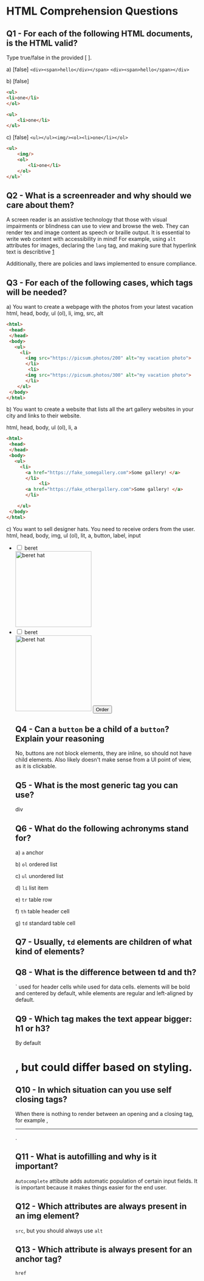 # HTML Comprehension Questions

## Q1 - For each of the following HTML documents, is the HTML valid?

Type true/false in the provided [ ].

a) [false] `<div><span>hello</div></span>`
 `<div><span>hello</span></div>`

b) [false]


```html
<ul>
<li>one</li>
</ol>
```

```html
<ul>
    <li>one</li>
</ul>
```

c) [false] `<ul></ul><img/><ol><li>one</li></ol>`

```html
<ul>
    <img/>
    <ol>
        <li>one</li>
    </ol>
</ul>`
```

## Q2 - What is a screenreader and why should we care about them?

A screen reader is an assistive technology that those with visual impairments or blindness can use to view and browse the web. They can render tex and image content as speech or braille output. It is essential to write web content with accessibility in mind! For example, using `alt` attributes for images, declaring the `lang` tag, and making sure that hyperlink text is describtive [1](https://developer.mozilla.org/en-US/docs/Learn/Accessibility/HTML)

Additionally, there are policies and laws implemented to ensure compliance.


## Q3 - For each of the following cases, which tags will be needed?

a) You want to create a webpage with the photos from your latest vacation
html, head, body, ul (ol), li, img, src, alt

```html
<html>
 <head>
 </head>
 <body>
   <ul>
     <li>
       <img src="https://picsum.photos/200" alt="my vacation photo">
       </li>
        <li>
       <img src="https://picsum.photos/300" alt="my vacation photo">
       </li>
    </ul>
 </body>
</html>
```


b) You want to create a website that lists all the art gallery websites in your city and links to their website.

html, head, body, ul (ol), li, a
```html
<html>
 <head>
 </head>
 <body>
   <ul>
     <li>
       <a href="https://fake_somegallery.com">Some gallery! </a>
       </li>
            <li>
       <a href="https://fake_othergallery.com">Some gallery! </a>
       </li>

    </ul>
 </body>
</html>
```

c) You want to sell designer hats. You need to receive orders from the user.
html, head, body, img, ul (ol), lit, a, button, label, input
<html>
 <head>
 </head>
 <body>
   <ul>
     <li>
         <input type="checkbox" id="beret">
  <label for="beret"> beret</label><br>
       <img src="https://upload.wikimedia.org/wikipedia/commons/7/71/Sven_Palmqvist_1965.jpg" alt="beret hat" width="200px"
       </li>
            <li>
         <input type="checkbox" id="beret">
  <label for="beret"> beret</label><br>
       <img src="https://upload.wikimedia.org/wikipedia/commons/8/8b/StetsonHatFortHoodArmy.jpg" alt="beret hat" width="200px"
       </li>
       <button>Order</button>
 </body>
</html>


## Q4 - Can a `button` be a child of a `button`? Explain your reasoning
No, buttons are not block elements, they are inline, so should not have child elements. Also likely doesn't make sense from a UI point of view, as it is clickable.

## Q5 - What is the most generic tag you can use?
div

## Q6 - What do the following achronyms stand for?

a) `a` anchor

b) `ol` ordered list

c) `ul` unordered list

d) `li` list item

e) `tr` table row

f) `th` table header cell

g) `td` standard table cell

## Q7 - Usually, `td` elements are children of what kind of elements?
<tr>

## Q8 - What is the difference between td and th?
<th>` used for header cells while <td> used for data cells. <th> elements will be bold and centered by default, while <td> elements are regular and left-aligned by default.

## Q9 - Which tag makes the text appear bigger: h1 or h3?
By default <h1>, but could differ based on styling.

## Q10 - In which situation can you use self closing tags?
When there is nothing to render between an opening and a closing tag, for example <img>, <hr>.

## Q11 - What is autofilling and why is it important?
`Autocomplete` attibute adds automatic population of certain input fields. It is important because it makes things easier for the end user.

## Q12 - Which attributes are always present in an img element?
`src`, but you should always use `alt`

## Q13 - Which attribute is always present for an anchor tag?
`href`